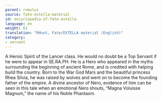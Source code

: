 ```yaml
---
parent: romulus
source: fate-extella-material
id: encyclopedia-of-fate-extella
language: en
weight: 61
translation: "RHuot, Fate/EXTELLA material (English)"
category:
- servant
---
```


A Heroic Spirit of the Lancer class. He would no doubt be a Top Servant if he were to appear in SE.RA.PH.
He is a Hero who appeared in the myths surrounding the beginning of ancient Rome, and is credited with helping build the country.
Born to the War God Mars and the beautiful princess Rhea Silvia, he was raised by wolves and went on to become the founding father of the empire.
A divine ancestor of Nero, evidence of him can be seen in this tale when an emotional Nero shouts, “Magna Voluisse Magnum,” the name of his Noble Phantasm.
